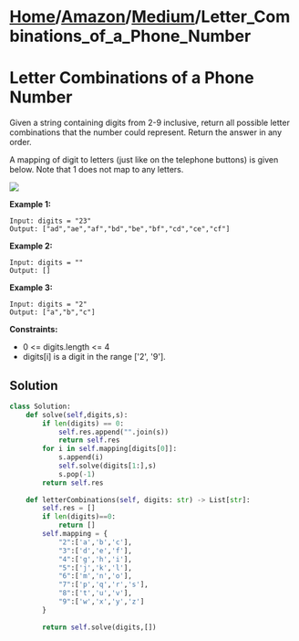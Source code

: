 # [Home](./../../..)/[Amazon](./../..)/[Medium](./..)/Letter_Combinations_of_a_Phone_Number
<h1>Letter Combinations of a Phone Number</h1>

<p>
Given a string containing digits from 2-9 inclusive, return all possible letter combinations that the number could represent. Return the answer in any order.

A mapping of digit to letters (just like on the telephone buttons) is given below. Note that 1 does not map to any letters.

<img src="https://upload.wikimedia.org/wikipedia/commons/thumb/7/73/Telephone-keypad2.svg/200px-Telephone-keypad2.svg.png">

</p>

<b>Example 1:</b>

    Input: digits = "23"
    Output: ["ad","ae","af","bd","be","bf","cd","ce","cf"]
    
<b>Example 2:</b>

    Input: digits = ""
    Output: []
    
<b>Example 3:</b>

    Input: digits = "2"
    Output: ["a","b","c"]

<b>Constraints:</b>

- 0 <= digits.length <= 4
- digits[i] is a digit in the range ['2', '9'].

<h2>Solution</h2>

```python
class Solution:
    def solve(self,digits,s):
        if len(digits) == 0:
            self.res.append("".join(s))
            return self.res
        for i in self.mapping[digits[0]]:
            s.append(i)
            self.solve(digits[1:],s)
            s.pop(-1)
        return self.res
    
    def letterCombinations(self, digits: str) -> List[str]:
        self.res = []
        if len(digits)==0:
            return []
        self.mapping = {
            "2":['a','b','c'],
            "3":['d','e','f'],
            "4":['g','h','i'],
            "5":['j','k','l'],
            "6":['m','n','o'],
            "7":['p','q','r','s'],
            "8":['t','u','v'],
            "9":['w','x','y','z']
        }
        
        return self.solve(digits,[])
```
